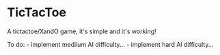 # TicTacToe
 A tictactoe/XandO game, it's simple and it's working!
 
 To do: - implement mediium AI difficulty...
		- implement hard AI difficulty...
